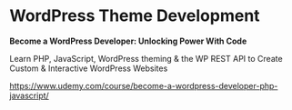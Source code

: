 # WordPress Theme Development

**Become a WordPress Developer: Unlocking Power With Code**

Learn PHP, JavaScript, WordPress theming & the WP REST API to Create Custom & Interactive WordPress Websites

https://www.udemy.com/course/become-a-wordpress-developer-php-javascript/
